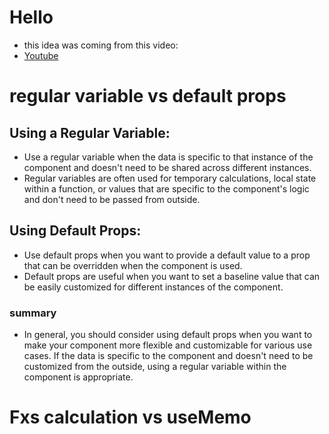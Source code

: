 # Hello
- this idea was coming from this video:
- [Youtube](https://www.youtube.com/watch?v=YBYlW3nUDJ8&t=8s)

# regular variable vs default props

## Using a Regular Variable:

- Use a regular variable when the data is specific to that instance of 
the component and doesn't need to be shared across different instances.
- Regular variables are often used for temporary calculations, local 
state within a function, or values that are specific to the 
component's logic and don't need to be passed from outside.

## Using Default Props:

- Use default props when you want to provide a default value to a prop 
that can be overridden when the component is used.
- Default props are useful when you want to set a baseline value 
that can be easily customized for different instances of the component.

### summary
- In general, you should consider using default props when you want to 
make your component more flexible and customizable for various use cases. 
If the data is specific to the component and doesn't need to be 
customized from the outside, using a regular variable within the 
component is appropriate.

# Fxs calculation vs useMemo